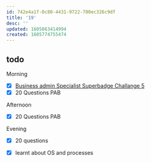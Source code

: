 ```yaml
---
id: 742e4a1f-0c80-4431-9722-700ec326c9df
title: '19'
desc: ''
updated: 1605863414994
created: 1605774755474
---
```


## todo

Morning
- [x] [Business admin Specialist Superbadge Challange 5](https://trailhead.salesforce.com/content/learn/superbadges/superbadge_business_specialist?trailmix_creator_id=strailhead&trailmix_slug=prepare-for-your-salesforce-administrator-credential)
- [x] 20 Questions PAB

Afternoon
- [x] 20 Questions PAB

Evening
- [x] 20 questions
- [x] learnt about OS and processes


